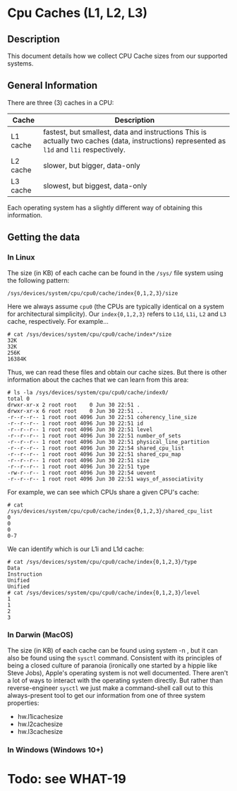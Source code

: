 Cpu Caches (L1, L2, L3)
=======================

## Description

This document details how we collect CPU Cache sizes from our supported systems.

## General Information

There are three (3) caches in a CPU:

| Cache    | Description                                                                                                                                |
|----------|--------------------------------------------------------------------------------------------------------------------------------------------|
| L1 cache | fastest, but smallest, data and instructions This is actually two caches (data, instructions) represented as `l1d` and `l1i` respectively. |
| L2 cache | slower, but bigger, data-only                                                                                                              |
| L3 cache | slowest, but biggest, data-only                                                                                                            |

Each operating system has a slightly different way of obtaining this information.

## Getting the data

### In Linux

The size (in KB) of each cache can be found in the `/sys/` file system using the following pattern:

```
/sys/devices/system/cpu/cpu0/cache/index{0,1,2,3}/size
```

Here we always assume `cpu0` (the CPUs are typically identical on a system for architectural simplicity).
Our `index{0,1,2,3}` refers to `L1d`, `L1i`, `L2` and `L3` cache, respectively. For example...

```text
# cat /sys/devices/system/cpu/cpu0/cache/index*/size
32K
32K
256K
16384K
```

Thus, we can read these files and obtain our cache sizes. But there is other information about the caches
that we can learn from this area:

```text
# ls -la /sys/devices/system/cpu/cpu0/cache/index0/     
total 0
drwxr-xr-x 2 root root    0 Jun 30 22:51 .
drwxr-xr-x 6 root root    0 Jun 30 22:51 ..
-r--r--r-- 1 root root 4096 Jun 30 22:51 coherency_line_size
-r--r--r-- 1 root root 4096 Jun 30 22:51 id
-r--r--r-- 1 root root 4096 Jun 30 22:51 level
-r--r--r-- 1 root root 4096 Jun 30 22:51 number_of_sets
-r--r--r-- 1 root root 4096 Jun 30 22:51 physical_line_partition
-r--r--r-- 1 root root 4096 Jun 30 22:54 shared_cpu_list
-r--r--r-- 1 root root 4096 Jun 30 22:51 shared_cpu_map
-r--r--r-- 1 root root 4096 Jun 30 22:51 size
-r--r--r-- 1 root root 4096 Jun 30 22:51 type
-rw-r--r-- 1 root root 4096 Jun 30 22:54 uevent
-r--r--r-- 1 root root 4096 Jun 30 22:51 ways_of_associativity
```

For example, we can see which CPUs share a given CPU's cache:

```text
# cat /sys/devices/system/cpu/cpu0/cache/index{0,1,2,3}/shared_cpu_list
0
0
0
0-7
```

We can identify which is our L1i and L1d cache:

```text
# cat /sys/devices/system/cpu/cpu0/cache/index{0,1,2,3}/type           
Data
Instruction
Unified
Unified
# cat /sys/devices/system/cpu/cpu0/cache/index{0,1,2,3}/level
1
1
2
3
```

### In Darwin (MacOS)

The size (in KB) of each cache can be found using system -n <cache name>, but it can also be found using the `sysctl`
command. Consistent with its principles of being a closed culture of paranoia (ironically one started by a hippie
like Steve Jobs), Apple's operating system is not well documented. There aren't a lot of ways to interact with the
operating system directly. But rather than reverse-engineer `sysctl` we just make a command-shell call out to this
always-present tool to get our information from one of three system properties:

* hw.l1icachesize
* hw.l2cachesize
* hw.l3cachesize

### In Windows (Windows 10+)
# Todo: see WHAT-19